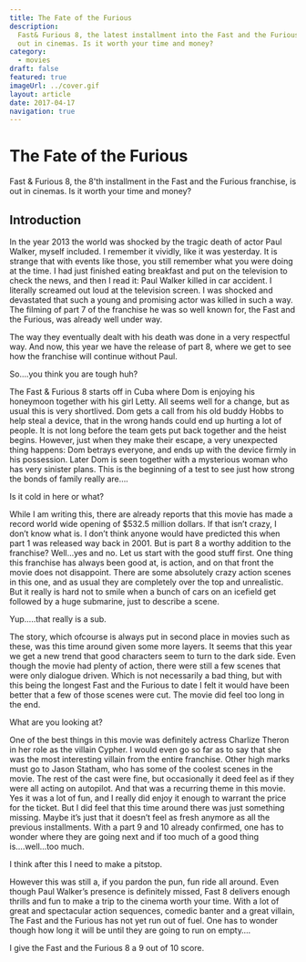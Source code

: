 ```yaml
---
title: The Fate of the Furious
description:
  Fast& Furious 8, the latest installment into the Fast and the Furious franchise, is
  out in cinemas. Is it worth your time and money?
category:
  - movies
draft: false
featured: true
imageUrl: ../cover.gif
layout: article
date: 2017-04-17
navigation: true
---
```


# The Fate of the Furious

Fast & Furious 8, the $8$'th installment in the Fast and the Furious franchise, is
out in cinemas. Is it worth your time and money?

<!-- more -->

## Introduction

In the year 2013 the world was shocked by the tragic death of actor Paul Walker, myself included. I remember it vividly, like it was yesterday. It is strange that with events like those, you still remember what you were doing at the time. I had just finished eating breakfast and put on the television to check the news, and then I read it: Paul Walker killed in car accident. I literally screamed out loud at the television screen. I was shocked and devastated that such a young and promising actor was killed in such a way. The filming of part 7 of the franchise he was so well known for, the Fast and the Furious, was already well under way.


The way they eventually dealt with his death was done in a very respectful way. And now, this year we have the release of part 8, where we get to see how the franchise will continue without Paul.


So….you think you are tough huh?

The Fast & Furious 8 starts off in Cuba where Dom is enjoying his honeymoon together with his girl Letty. All seems well for a change, but as usual this is very shortlived. Dom gets a call from his old buddy Hobbs to help steal a device, that in the wrong hands could end up hurting a lot of people. It is not long before the team gets put back together and the heist begins. However, just when they make their escape, a very unexpected thing happens: Dom betrays everyone, and ends up with the device firmly in his possession. Later Dom is seen together with a mysterious woman who has very sinister plans. This is the beginning of a test to see just how strong the bonds of family really are….


Is it cold in here or what?

While I am writing this, there are already reports that this movie has made a record world wide opening of $532.5 million dollars. If that isn’t crazy, I don’t know what is. I don’t think anyone would have predicted this when part 1 was released way back in 2001. But is part 8 a worthy addition to the franchise? Well…yes and no. Let us start with the good stuff first. One thing this franchise has always been good at, is action, and on that front the movie does not disappoint. There are some absolutely crazy action scenes in this one, and as usual they are completely over the top and unrealistic. But it really is hard not to smile when a bunch of cars on an icefield get followed by a huge submarine, just to describe a scene.


Yup…..that really is a sub.

The story, which ofcourse is always put in second place in movies such as these, was this time around given some more layers. It seems that this year we get a new trend that good characters seem to turn to the dark side. Even though the movie had plenty of action, there were still a few scenes that were only dialogue driven. Which is not necessarily a bad thing, but with this being the longest Fast and the Furious to date I felt it would have been better that a few of those scenes were cut. The movie did feel too long in the end.


What are you looking at?

One of the best things in this movie was definitely actress Charlize Theron in her role as the villain Cypher. I would even go so far as to say that she was the most interesting villain from the entire franchise. Other high marks must go to Jason Statham, who has some of the coolest scenes in the movie. The rest of the cast were fine, but occasionally it deed feel as if they were all acting on autopilot. And that was a recurring theme in this movie. Yes it was a lot of fun, and I really did enjoy it enough to warrant the price for the ticket. But I did feel that this time around there was just something missing. Maybe it’s just that it doesn’t feel as fresh anymore as all the previous installments. With a part 9 and 10 already confirmed, one has to wonder where they are going next and if too much of a good thing is….well…too much.


I think after this I need to make a pitstop.

However this was still a, if you pardon the pun, fun ride all around. Even though Paul Walker’s presence is definitely missed, Fast 8 delivers enough thrills and fun to make a trip to the cinema worth your time. With a lot of great and spectacular action sequences, comedic banter and a great villain, The Fast and the Furious has not yet run out of fuel. One has to wonder though how long it will be until they are going to run on empty….

I give the Fast and the Furious 8 a 9 out of 10 score.
